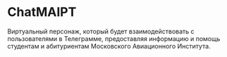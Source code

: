 # ChatMAIPT
Виртуальный персонаж, который будет взаимодействовать с пользователями в Телеграмме, предоставляя информацию и помощь студентам и абитуриентам Московского Авиационного Института.
